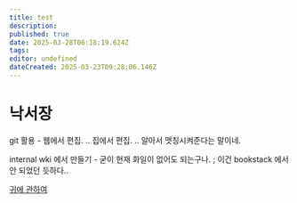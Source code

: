 ```yaml
---
title: test
description: 
published: true
date: 2025-03-28T06:18:19.624Z
tags: 
editor: undefined
dateCreated: 2025-03-23T09:28:06.146Z
---
```


# 낙서장


git 활용 - 웹에서 편집. .. 집에서 편집. .. 알아서 맷칭시켜준다는 말이네. 

internal wki 에서 만들기 - 굳이 현재 화일이 없어도 되는구나. ; 이건 bookstack 에서 안 되었던 듯하다.. 

[귀에 관하여](/ear)

